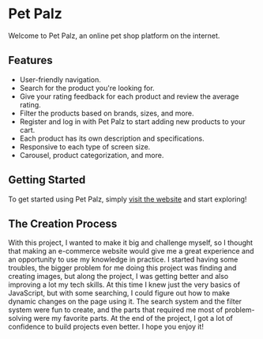 # Pet Palz
Welcome to Pet Palz, an online pet shop platform on the internet. 

## Features
* User-friendly navigation.
* Search for the product you're looking for.
* Give your rating feedback for each product and review the average rating.
* Filter the products based on brands, sizes, and more.
* Register and log in with Pet Palz to start adding new products to your cart.
* Each product has its own description and specifications.
* Responsive to each type of screen size.
* Carousel, product categorization, and more.

## Getting Started
To get started using Pet Palz, simply [visit the website](https://petpalz-website-project.vercel.app/) and start exploring!

## The Creation Process
With this project, I wanted to make it big and challenge myself, so I thought that making an e-commerce website would give me a great experience and an opportunity to use my knowledge in practice. I started having some troubles, the bigger problem for me doing this project was finding and creating images, but  along the project, I was getting better and  also improving a lot my tech skills. At this time I knew just the very basics of JavaScript, but with some searching, I could figure out how to make dynamic changes on the page using it. The search system and the filter system were fun to create, and the parts that required me most of problem-solving were my favorite parts. At the end of the project, I got a lot of confidence to build projects even better. I hope you enjoy it!
